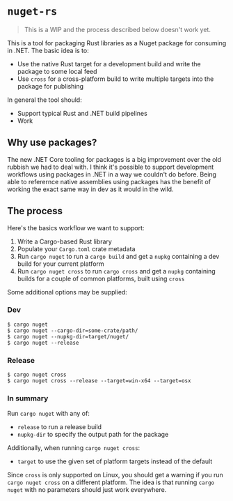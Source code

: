 # `nuget-rs`

> This is a WIP and the process described below doesn't work yet.

This is a tool for packaging Rust libraries as a Nuget package for consuming in .NET. The basic idea is to:

- Use the native Rust target for a development build and write the package to some local feed
- Use `cross` for a cross-platform build to write multiple targets into the package for publishing

In general the tool should:

- Support typical Rust and .NET build pipelines
- Work

## Why use packages?

The new .NET Core tooling for packages is a big improvement over the old rubbish we had to deal with. I think it's possible to support development workflows using packages in .NET in a way we couldn't do before. Being able to referernce native assemblies using packages has the benefit of working the exact same way in dev as it would in the wild.

## The process

Here's the basics workflow we want to support:

1. Write a Cargo-based Rust library
1. Populate your `Cargo.toml` crate metadata
1. Run `cargo nuget` to run a `cargo build` and get a `nupkg` containing a dev build for your current platform
1. Run `cargo nuget cross` to run `cargo cross` and get a `nupkg` containing builds for a couple of common platforms, built using `cross`

Some additional options may be supplied:

### Dev

```shell
$ cargo nuget
$ cargo nuget --cargo-dir=some-crate/path/
$ cargo nuget --nupkg-dir=target/nuget/
$ cargo nuget --release
```

### Release

```
$ cargo nuget cross
$ cargo nuget cross --release --target=win-x64 --target=osx
```

### In summary

Run `cargo nuget` with any of:

- `release` to run a release build
- `nupkg-dir` to specify the output path for the package

Additionally, when running `cargo nuget cross`:

- `target` to use the given set of platform targets instead of the default

Since `cross` is only supported on Linux, you should get a warning if you run `cargo nuget cross` on a different platform. The idea is that running `cargo nuget` with no parameters should just work everywhere.

